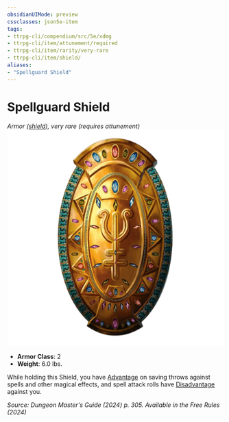 ```yaml
---
obsidianUIMode: preview
cssclasses: json5e-item
tags:
- ttrpg-cli/compendium/src/5e/xdmg
- ttrpg-cli/item/attunement/required
- ttrpg-cli/item/rarity/very-rare
- ttrpg-cli/item/shield/
aliases: 
- "Spellguard Shield"
---
```

# Spellguard Shield
*Armor ([shield](Misc%20Files/CLI/compendium/items/shield-xphb.md)), very rare (requires attunement)*  
![](Misc%20Files/CLI/compendium/items/img/spellguard-shield.webp#right)

- **Armor Class**: 2
- **Weight**: 6.0 lbs.

While holding this Shield, you have [Advantage](Misc%20Files/CLI/rules/variant-rules/advantage-xphb.md) on saving throws against spells and other magical effects, and spell attack rolls have [Disadvantage](Misc%20Files/CLI/rules/variant-rules/disadvantage-xphb.md) against you.

*Source: Dungeon Master's Guide (2024) p. 305. Available in the Free Rules (2024)*